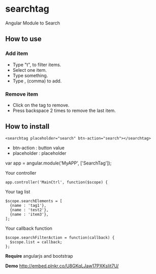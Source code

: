# searchtag
Angular Module to Search

## How to use

### Add item
* Type "t", to filter items.
* Select one item.
* Type something.
* Type , (comma) to add.

### Remove item
* Click on the tag to remove.
* Press backspace 2 times to remove the last item.

## How to install

    <searchtag placeholder="search" btn-action="search"></searchtag>

* btn-action : button value
* placeholder : placeholder

var app = angular.module('MyAPP', ['SearchTag']);

Your controller

    app.controller('MainCtrl', function($scope) {

Your tag list

    $scope.searchElements = [
      {name : 'tag1'},
      {name : 'test2'},
      {name : 'item3'},
    ];
  
Your callback function
  
    $scope.searchFilterAction = function(callback) {
      $scope.list = callback;
    };
    
    
**Require**
angularjs and bootstrap

**Demo**
http://embed.plnkr.co/U8GKqLJaw17PXKsIit7U/
